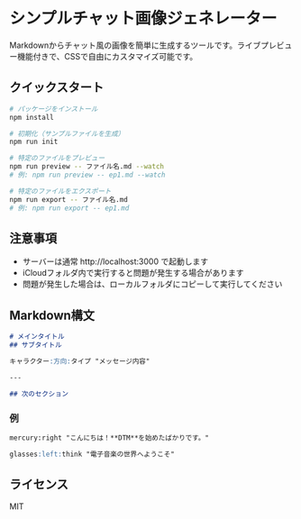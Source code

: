 # シンプルチャット画像ジェネレーター

Markdownからチャット風の画像を簡単に生成するツールです。ライブプレビュー機能付きで、CSSで自由にカスタマイズ可能です。

## クイックスタート

```bash
# パッケージをインストール
npm install

# 初期化（サンプルファイルを生成）
npm run init

# 特定のファイルをプレビュー
npm run preview -- ファイル名.md --watch
# 例: npm run preview -- ep1.md --watch

# 特定のファイルをエクスポート
npm run export -- ファイル名.md
# 例: npm run export -- ep1.md
```

## 注意事項

- サーバーは通常 http://localhost:3000 で起動します
- iCloudフォルダ内で実行すると問題が発生する場合があります
- 問題が発生した場合は、ローカルフォルダにコピーして実行してください

## Markdown構文

```markdown
# メインタイトル
## サブタイトル

キャラクター:方向:タイプ "メッセージ内容"

---

## 次のセクション
```

### 例

```markdown
mercury:right "こんにちは！**DTM**を始めたばかりです。"

glasses:left:think "電子音楽の世界へようこそ"
```

## ライセンス

MIT